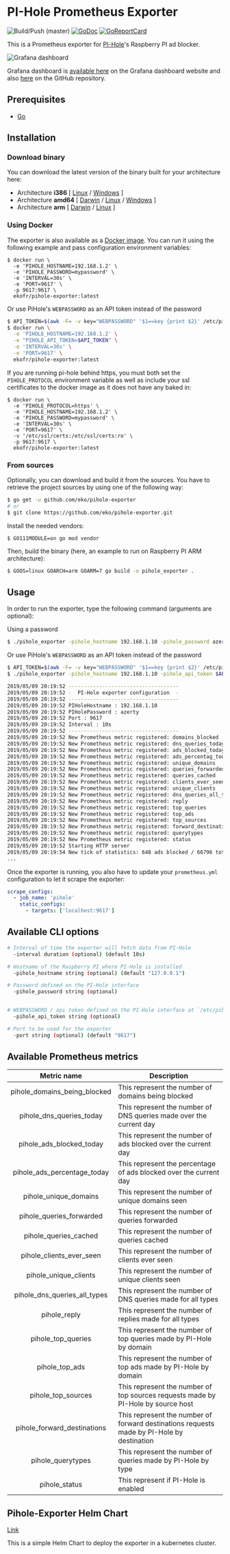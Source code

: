 # PI-Hole Prometheus Exporter

![Build/Push (master)](https://github.com/eko/pihole-exporter/workflows/Build/Push%20(master)/badge.svg)
[![GoDoc](https://godoc.org/github.com/eko/pihole-exporter?status.png)](https://godoc.org/github.com/eko/pihole-exporter)
[![GoReportCard](https://goreportcard.com/badge/github.com/eko/pihole-exporter)](https://goreportcard.com/report/github.com/eko/pihole-exporter)

This is a Prometheus exporter for [PI-Hole](https://pi-hole.net/)'s Raspberry PI ad blocker.

![Grafana dashboard](https://raw.githubusercontent.com/eko/pihole-exporter/master/dashboard.jpg)

Grafana dashboard is [available here](https://grafana.com/dashboards/10176) on the Grafana dashboard website and also [here](https://raw.githubusercontent.com/eko/pihole-exporter/master/grafana/dashboard.json) on the GitHub repository.

## Prerequisites

* [Go](https://golang.org/doc/)

## Installation

### Download binary

You can download the latest version of the binary built for your architecture here:

* Architecture **i386** [
    [Linux](https://github.com/eko/pihole-exporter/releases/latest/download/pihole_exporter-linux-386) /
    [Windows](https://github.com/eko/pihole-exporter/releases/latest/download/pihole_exporter-windows-386.exe)
]
* Architecture **amd64** [
    [Darwin](https://github.com/eko/pihole-exporter/releases/latest/download/pihole_exporter-darwin-amd64) /
    [Linux](https://github.com/eko/pihole-exporter/releases/latest/download/pihole_exporter-linux-amd64) /
    [Windows](https://github.com/eko/pihole-exporter/releases/latest/download/pihole_exporter-windows-amd64.exe)
]
* Architecture **arm** [
    [Darwin](https://github.com/eko/pihole-exporter/releases/latest/download/pihole_exporter-darwin-arm) /
    [Linux](https://github.com/eko/pihole-exporter/releases/latest/download/pihole_exporter-linux-arm)
]

### Using Docker

The exporter is also available as a [Docker image](https://hub.docker.com/r/ekofr/pihole-exporter).
You can run it using the following example and pass configuration environment variables:

```
$ docker run \
  -e 'PIHOLE_HOSTNAME=192.168.1.2' \
  -e 'PIHOLE_PASSWORD=mypassword' \
  -e 'INTERVAL=30s' \
  -e 'PORT=9617' \
  -p 9617:9617 \
  ekofr/pihole-exporter:latest
```

Or use PiHole's `WEBPASSWORD` as an API token instead of the password

```bash
$ API_TOKEN=$(awk -F= -v key="WEBPASSWORD" '$1==key {print $2}' /etc/pihole/setupVars.conf)
$ docker run \
  -e 'PIHOLE_HOSTNAME=192.168.1.2' \
  -e "PIHOLE_API_TOKEN=$API_TOKEN" \
  -e 'INTERVAL=30s' \
  -e 'PORT=9617' \
  ekofr/pihole-exporter:latest
```

If you are running pi-hole behind https, you must both set the `PIHOLE_PROTOCOL` environment variable
as well as include your ssl certificates to the docker image as it does not have any baked in:

```
$ docker run \
  -e 'PIHOLE_PROTOCOL=https' \
  -e 'PIHOLE_HOSTNAME=192.168.1.2' \
  -e 'PIHOLE_PASSWORD=mypassword' \
  -e 'INTERVAL=30s' \
  -e 'PORT=9617' \
  -v '/etc/ssl/certs:/etc/ssl/certs:ro' \
  -p 9617:9617 \
  ekofr/pihole-exporter:latest
```

### From sources

Optionally, you can download and build it from the sources. You have to retrieve the project sources by using one of the following way:
```bash
$ go get -u github.com/eko/pihole-exporter
# or
$ git clone https://github.com/eko/pihole-exporter.git
```

Install the needed vendors:

```
$ GO111MODULE=on go mod vendor
```

Then, build the binary (here, an example to run on Raspberry PI ARM architecture):
```bash
$ GOOS=linux GOARCH=arm GOARM=7 go build -o pihole_exporter .
```

## Usage

In order to run the exporter, type the following command (arguments are optional):

Using a password

```bash
$ ./pihole_exporter -pihole_hostname 192.168.1.10 -pihole_password azerty
```

Or use PiHole's `WEBPASSWORD` as an API token instead of the password

```bash
$ API_TOKEN=$(awk -F= -v key="WEBPASSWORD" '$1==key {print $2}' /etc/pihole/setupVars.conf)
$ ./pihole_exporter -pihole_hostname 192.168.1.10 -pihole_api_token $API_TOKEN
```

```bash
2019/05/09 20:19:52 ------------------------------------
2019/05/09 20:19:52 -  PI-Hole exporter configuration  -
2019/05/09 20:19:52 ------------------------------------
2019/05/09 20:19:52 PIHoleHostname : 192.168.1.10
2019/05/09 20:19:52 PIHolePassword : azerty
2019/05/09 20:19:52 Port : 9617
2019/05/09 20:19:52 Interval : 10s
2019/05/09 20:19:52 ------------------------------------
2019/05/09 20:19:52 New Prometheus metric registered: domains_blocked
2019/05/09 20:19:52 New Prometheus metric registered: dns_queries_today
2019/05/09 20:19:52 New Prometheus metric registered: ads_blocked_today
2019/05/09 20:19:52 New Prometheus metric registered: ads_percentag_today
2019/05/09 20:19:52 New Prometheus metric registered: unique_domains
2019/05/09 20:19:52 New Prometheus metric registered: queries_forwarded
2019/05/09 20:19:52 New Prometheus metric registered: queries_cached
2019/05/09 20:19:52 New Prometheus metric registered: clients_ever_seen
2019/05/09 20:19:52 New Prometheus metric registered: unique_clients
2019/05/09 20:19:52 New Prometheus metric registered: dns_queries_all_types
2019/05/09 20:19:52 New Prometheus metric registered: reply
2019/05/09 20:19:52 New Prometheus metric registered: top_queries
2019/05/09 20:19:52 New Prometheus metric registered: top_ads
2019/05/09 20:19:52 New Prometheus metric registered: top_sources
2019/05/09 20:19:52 New Prometheus metric registered: forward_destinations
2019/05/09 20:19:52 New Prometheus metric registered: querytypes
2019/05/09 20:19:52 New Prometheus metric registered: status
2019/05/09 20:19:52 Starting HTTP server
2019/05/09 20:19:54 New tick of statistics: 648 ads blocked / 66796 total DNS querie
...
```

Once the exporter is running, you also have to update your `prometheus.yml` configuration to let it scrape the exporter:

```yaml
scrape_configs:
  - job_name: 'pihole'
    static_configs:
      - targets: ['localhost:9617']
```

## Available CLI options
```bash
# Interval of time the exporter will fetch data from PI-Hole
  -interval duration (optional) (default 10s)

# Hostname of the Raspberry PI where PI-Hole is installed
  -pihole_hostname string (optional) (default "127.0.0.1")

# Password defined on the PI-Hole interface
  -pihole_password string (optional)


# WEBPASSWORD / api token defined on the PI-Hole interface at `/etc/pihole/setupVars.conf`
  -pihole_api_token string (optional)

# Port to be used for the exporter
  -port string (optional) (default "9617")
```

## Available Prometheus metrics

| Metric name                  | Description                                                                               |
|:----------------------------:|-------------------------------------------------------------------------------------------|
| pihole_domains_being_blocked | This represent the number of domains being blocked                                        |
| pihole_dns_queries_today     | This represent the number of DNS queries made over the current day                        |
| pihole_ads_blocked_today     | This represent the number of ads blocked over the current day                             |
| pihole_ads_percentage_today  | This represent the percentage of ads blocked over the current day                         |
| pihole_unique_domains        | This represent the number of unique domains seen                                          |
| pihole_queries_forwarded     | This represent the number of queries forwarded                                            |
| pihole_queries_cached        | This represent the number of queries cached                                               |
| pihole_clients_ever_seen     | This represent the number of clients ever seen                                            |
| pihole_unique_clients        | This represent the number of unique clients seen                                          |
| pihole_dns_queries_all_types | This represent the number of DNS queries made for all types                               |
| pihole_reply                 | This represent the number of replies made for all types                                   |
| pihole_top_queries           | This represent the number of top queries made by PI-Hole by domain                        |
| pihole_top_ads               | This represent the number of top ads made by PI-Hole by domain                            |
| pihole_top_sources           | This represent the number of top sources requests made by PI-Hole by source host          |
| pihole_forward_destinations  | This represent the number of forward destinations requests made by PI-Hole by destination |
| pihole_querytypes            | This represent the number of queries made by PI-Hole by type                              |
| pihole_status                | This represent if PI-Hole is enabled                                                      |


## Pihole-Exporter Helm Chart

[Link](https://github.com/SiM22/pihole-exporter-helm-chart)

This is a simple Helm Chart to deploy the exporter in a kubernetes cluster.
